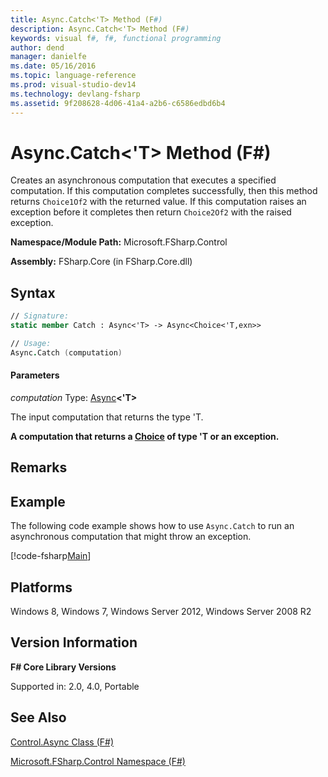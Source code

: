 ```yaml
---
title: Async.Catch<'T> Method (F#)
description: Async.Catch<'T> Method (F#)
keywords: visual f#, f#, functional programming
author: dend
manager: danielfe
ms.date: 05/16/2016
ms.topic: language-reference
ms.prod: visual-studio-dev14
ms.technology: devlang-fsharp
ms.assetid: 9f208628-4d06-41a4-a2b6-c6586edbd6b4 
---
```


# Async.Catch<'T> Method (F#)

Creates an asynchronous computation that executes a specified computation. If this computation completes successfully, then this method returns `Choice1Of2` with the returned value. If this computation raises an exception before it completes then return `Choice2Of2` with the raised exception.

**Namespace/Module Path:** Microsoft.FSharp.Control

**Assembly:** FSharp.Core (in FSharp.Core.dll)


## Syntax

```fsharp
// Signature:
static member Catch : Async<'T> -> Async<Choice<'T,exn>>

// Usage:
Async.Catch (computation)
```

#### Parameters
*computation*
Type: [Async](https://msdn.microsoft.com/library/e0b28ea2-dea5-4021-b2b9-d7d4761babde)**&lt;'T&gt;**


The input computation that returns the type 'T.

**A computation that returns a [Choice](https://msdn.microsoft.com/library/2ab2513e-e307-4360-96cd-8b682a8d64f0) of type 'T or an exception.**
## Remarks

## Example

The following code example shows how to use `Async.Catch` to run an asynchronous computation that might throw an exception.

[!code-fsharp[Main](~samples/snippets/fsharp/corelib1/snippet1002.fs)]

## Platforms
Windows 8, Windows 7, Windows Server 2012, Windows Server 2008 R2


## Version Information
**F# Core Library Versions**

Supported in: 2.0, 4.0, Portable


## See Also
[Control.Async Class &#40;F&#35;&#41;](Control.Async-Class-%5BFSharp%5D.md)

[Microsoft.FSharp.Control Namespace &#40;F&#35;&#41;](Microsoft.FSharp.Control-Namespace-%5BFSharp%5D.md)